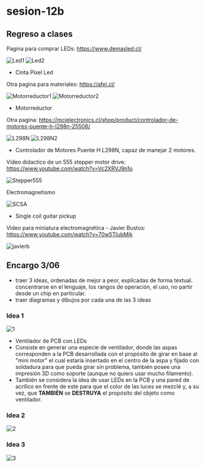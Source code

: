 # sesion-12b
## Regreso a clases
Pagina para comprar LEDs: https://www.demasled.cl/

![Led1](https://github.com/duckusu/dis8644-2025-1/blob/main/23-duckusu/sesion-12b/archivos/LED1.png)
![Led2](https://github.com/duckusu/dis8644-2025-1/blob/main/23-duckusu/sesion-12b/archivos/LED2.png)

- Cinta Píxel Led

Otra pagina para materiales: https://afel.cl/

![Motorreductor1](https://github.com/duckusu/dis8644-2025-1/blob/main/23-duckusu/sesion-12b/archivos/motorreductor1.png)
![Motorreductor2](https://github.com/duckusu/dis8644-2025-1/blob/main/23-duckusu/sesion-12b/archivos/motorreductor2.png)

- Motorreductor

Otra pagina: https://mcielectronics.cl/shop/product/controlador-de-motores-puente-h-l298n-25508/

![L298N](https://github.com/duckusu/dis8644-2025-1/blob/main/23-duckusu/sesion-12b/archivos/L298N.png)
![L298N2](https://github.com/duckusu/dis8644-2025-1/blob/main/23-duckusu/sesion-12b/archivos/L298N2.png)


- Controlador de Motores Puente H L298N, capaz de manejar 2 motores.

Video didactico de un 555 stepper motor drive: https://www.youtube.com/watch?v=Vc2XRVJ9n1o

![Stepper555](https://github.com/duckusu/dis8644-2025-1/blob/main/23-duckusu/sesion-12b/archivos/555stepper.png)

Electromagnetismo

![SCSA](https://github.com/duckusu/dis8644-2025-1/blob/main/23-duckusu/sesion-12b/archivos/SCSA.gif)

- Single coil guitar pickup

Video para miniatura electromagnética - Javier Bustos: https://www.youtube.com/watch?v=70w5TIubMik


![javierb](https://github.com/duckusu/dis8644-2025-1/blob/main/23-duckusu/sesion-12b/archivos/javierb.png)

## Encargo 3/06

- traer 3 ideas, ordenadas de mejor a peor, explicadas de forma textual. concentrarse en el lenguaje, los rangos de operación, el uso, no partir desde un chip en particular.
- traer diagramas y dibujos por cada una de las 3 ideas

### Idea 1

![1](https://github.com/duckusu/dis8644-2025-1/blob/main/23-duckusu/sesion-12b/archivos/1.jpg)

- Ventilador de PCB con LEDs
- Consiste en generar una especie de ventilador, donde las aspas corresponden a la PCB desarrollada con el propósito de girar en base al "mini motor" el cual estaría insertado en el centro de la aspa y fijado con soldadura para que pueda girar sin problema, también posee una impresión 3D como soporte (aunque no quiero usar mucho filamento).
- También se considera la idea de usar LEDs en la PCB y una pared de acrílico en frente de este para que el color de las luces se mezclé y, a su vez, que **TAMBIÉN** se **DESTRUYA** el propósito del objeto como ventilador.


### Idea 2

![2](https://github.com/duckusu/dis8644-2025-1/blob/main/23-duckusu/sesion-12b/archivos/2.jpg)


### Idea 3


![3](https://github.com/duckusu/dis8644-2025-1/blob/main/23-duckusu/sesion-12b/archivos/3.jpg)
